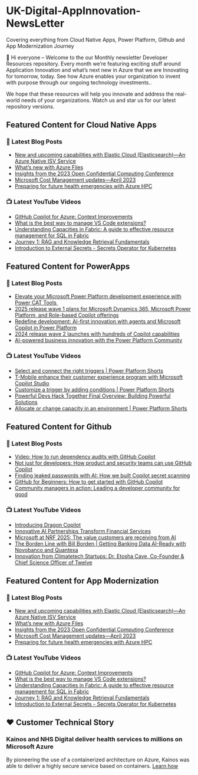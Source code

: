 # UK-Digital-AppInnovation-NewsLetter

Covering everything from Cloud Native Apps, Power Platform, Github and App Modernization Journey

👋 Hi everyone – Welcome to the our Monthly newsletter Developer Resources repository. Every month we’re featuring exciting stuff around Application Innovation and what’s next new in Azure that we are Innovating for tomorrow, today. See how Azure enables your organization to invent with purpose through our ongoing technology investments..


We hope that these resources will help you innovate and address the real-world needs of your organizations. Watch us and star us for our latest repository versions.

## Featured Content for Cloud Native Apps


### 📝 Latest Blog Posts

    
<!-- BLOGCNA:START -->
- [New and upcoming capabilities with Elastic Cloud (Elasticsearch)—An Azure Native ISV Service](https://azure.microsoft.com/blog/new-and-upcoming-capabilities-with-elastic-cloud-elasticsearch-an-azure-native-isv-service/)
- [What’s new with Azure Files](https://azure.microsoft.com/blog/what-s-new-with-azure-files/)
- [Insights from the 2023 Open Confidential Computing Conference](https://azure.microsoft.com/blog/insights-from-the-2023-open-confidential-computing-conference/)
- [Microsoft Cost Management updates—April 2023](https://azure.microsoft.com/blog/microsoft-cost-management-updates-april-2023/)
- [Preparing for future health emergencies with Azure HPC ](https://azure.microsoft.com/blog/preparing-for-future-health-emergencies-with-azure-hpc/)
<!-- BLOGCNA:END -->

### 📺 Latest YouTube Videos

 
<!-- YOUTUBECNA:START -->
- [GitHub Copilot for Azure: Context Improvements](https://www.youtube.com/watch?v=mQ7TjTAZURk)
- [What is the best way to manage VS Code extensions?](https://www.youtube.com/watch?v=zqqj55PUaRQ)
- [Understanding Capacities in Fabric: A guide to effective resource management for SQL in Fabric](https://www.youtube.com/watch?v=OW7oeG-qxNw)
- [Journey 1: RAG and Knowledge Retrieval Fundamentals](https://www.youtube.com/watch?v=UOsboxxyqew)
- [Introduction to External Secrets - Secrets Operator for Kubernetes](https://www.youtube.com/watch?v=2FOB49oXts8)
<!-- YOUTUBECNA:END -->

##  Featured Content for PowerApps
### 📝 Latest Blog Posts
<!-- BLOGPOWER:START -->
- [Elevate your Microsoft Power Platform development experience with Power CAT Tools ](https://www.microsoft.com/en-us/power-platform/blog/2025/03/04/elevate-your-microsoft-power-platform-development-experience-with-power-cat-tools/)
- [2025 release wave 1 plans for Microsoft Dynamics 365, Microsoft Power Platform, and Role-based Copilot offerings](https://www.microsoft.com/en-us/dynamics-365/blog/business-leader/2025/01/23/2025-release-wave-1-plans-for-microsoft-dynamics-365-microsoft-power-platform-and-role-based-copilot-offerings/)
- [Redefine development: AI-first innovation with agents and Microsoft Copilot in Power Platform](https://www.microsoft.com/en-us/power-platform/blog/2024/11/19/redefine-development-ai-first-innovation-with-agents-and-microsoft-copilot-in-power-platform/)
- [2024 release wave 2 launches with hundreds of Copilot capabilities](https://www.microsoft.com/en-us/dynamics-365/blog/business-leader/2024/10/29/2024-release-wave-2-launches-with-hundreds-of-copilot-capabilities/)
- [AI-powered business innovation with the Power Platform Community](https://www.microsoft.com/en-us/power-platform/blog/2024/09/18/ai-powered-business-innovation-with-the-power-platform-community/)
<!-- BLOGPOWER:END -->
 ### 📺 Latest YouTube Videos
    
<!-- YOUTUBEPOWER:START -->
- [Select and connect the right triggers | Power Platform Shorts](https://www.youtube.com/watch?v=vDeVJN8AJm4)
- [T-Mobile enhance their customer experience program with Microsoft Copilot Studio](https://www.youtube.com/watch?v=6oY9CYM7VNM)
- [Customize a trigger by adding conditions | Power Platform Shorts](https://www.youtube.com/watch?v=D7HrOzfxMUM)
- [Powerful Devs Hack Together Final Overview: Building Powerful Solutions](https://www.youtube.com/watch?v=BNA3plDd2Ic)
- [Allocate or change capacity in an environment | Power Platform Shorts](https://www.youtube.com/watch?v=cqc7wkU2YVE)
<!-- YOUTUBEPOWER:END -->

##  Featured Content for Github
### 📝 Latest Blog Posts
<!-- BLOGGITHUB:START -->
- [Video: How to run dependency audits with GitHub Copilot](https://github.blog/developer-skills/github/video-how-to-run-dependency-audits-with-github-copilot/)
- [Not just for developers: How product and security teams can use GitHub Copilot](https://github.blog/ai-and-ml/github-copilot/not-just-for-developers-how-product-and-security-teams-can-use-github-copilot/)
- [Finding leaked passwords with AI: How we built Copilot secret scanning](https://github.blog/engineering/platform-security/finding-leaked-passwords-with-ai-how-we-built-copilot-secret-scanning/)
- [GitHub for Beginners: How to get started with GitHub Copilot](https://github.blog/ai-and-ml/github-copilot/github-for-beginners-how-to-get-started-with-github-copilot/)
- [Community managers in action: Leading a developer community for good](https://github.blog/open-source/social-impact/community-managers-in-action-leading-a-developer-community-for-good/)
<!-- BLOGGITHUB:END -->
### 📺 Latest YouTube Videos
<!-- YOUTUBEGITHUB:START -->
- [Introducing Dragon Copilot](https://www.youtube.com/watch?v=VYNz_VUoMZQ)
- [Innovative AI Partnerships Transform Financial Services](https://www.youtube.com/watch?v=vk2shVmtRtE)
- [Microsoft at NRF 2025: The value customers are receiving from AI](https://www.youtube.com/watch?v=6F0ejkAgN_8)
- [The Borden Line with Bill Borden | Getting Banking Data AI-Ready with Novobanco and Quantexa](https://www.youtube.com/watch?v=KaO4SAxqKLw)
- [Innovation from Climatetech Startups: Dr. Etosha Cave, Co-Founder &amp; Chief Science Officer of Twelve](https://www.youtube.com/watch?v=CscWCQcPIVY)
<!-- YOUTUBEGITHUB:END -->
##  Featured Content for App Modernization
### 📝 Latest Blog Posts
<!-- BLOGAPPMOD:START -->
- [New and upcoming capabilities with Elastic Cloud (Elasticsearch)—An Azure Native ISV Service](https://azure.microsoft.com/blog/new-and-upcoming-capabilities-with-elastic-cloud-elasticsearch-an-azure-native-isv-service/)
- [What’s new with Azure Files](https://azure.microsoft.com/blog/what-s-new-with-azure-files/)
- [Insights from the 2023 Open Confidential Computing Conference](https://azure.microsoft.com/blog/insights-from-the-2023-open-confidential-computing-conference/)
- [Microsoft Cost Management updates—April 2023](https://azure.microsoft.com/blog/microsoft-cost-management-updates-april-2023/)
- [Preparing for future health emergencies with Azure HPC ](https://azure.microsoft.com/blog/preparing-for-future-health-emergencies-with-azure-hpc/)
<!-- BLOGAPPMOD:END -->
### 📺 Latest YouTube Videos
<!-- YOUTUBEAPPMOD:START -->
- [GitHub Copilot for Azure: Context Improvements](https://www.youtube.com/watch?v=mQ7TjTAZURk)
- [What is the best way to manage VS Code extensions?](https://www.youtube.com/watch?v=zqqj55PUaRQ)
- [Understanding Capacities in Fabric: A guide to effective resource management for SQL in Fabric](https://www.youtube.com/watch?v=OW7oeG-qxNw)
- [Journey 1: RAG and Knowledge Retrieval Fundamentals](https://www.youtube.com/watch?v=UOsboxxyqew)
- [Introduction to External Secrets - Secrets Operator for Kubernetes](https://www.youtube.com/watch?v=2FOB49oXts8)
<!-- YOUTUBEAPPMOD:END -->


## ♥️ Customer Technical Story 

### Kainos and NHS Digital deliver health services to millions on Microsoft Azure

By pioneering the use of a containerized architecture on Azure, Kainos was able to deliver a highly secure service based on containers. [Learn how](https://customers.microsoft.com/en-us/story/1368348549535774520-kainos-and-nhs-digital-deliver-health-services-to-millions-on-microsoft-azure)

